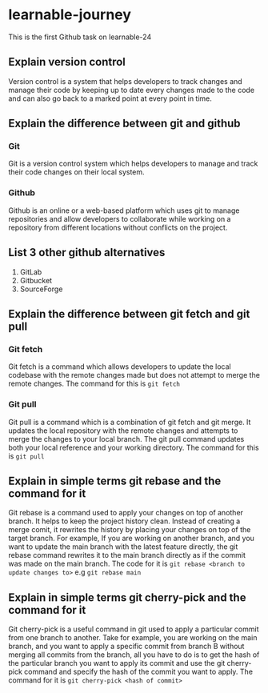 # learnable-journey
This is the first Github task on learnable-24

## Explain version control
Version control is a system that helps developers to track changes and manage their code by keeping up to date every changes made to the code and can also go back to a marked point at every point in time.

## Explain the difference between git and github
### Git
Git is a version control system which helps developers to manage and track their code changes on their local system.

### Github
Github is an online or a web-based platform which uses git to manage repositories and allow developers to collaborate while working on a repository from different locations without conflicts on the project.

## List 3 other github alternatives
1. GitLab
2. Gitbucket
3. SourceForge

## Explain the difference between git fetch and git pull
### Git fetch
Git fetch is a command which allows developers to update the local codebase with the remote changes made but does not attempt to merge the remote changes.
The command for this is `git fetch`

### Git pull
Git pull is a command which is a combination of git fetch and git merge. It updates the local repository with the remote changes and attempts to merge the changes to your local branch. The git pull command updates both your local reference and your working directory.
The command for this is `git pull`

## Explain in simple terms git rebase and the command for it
Git rebase is a command used to apply your changes on top of another branch. It helps to keep the project history clean. Instead of creating a merge comit, it rewrites the history by placing your changes on top of the target branch.
For example, If you are working on another branch, and you want to update the main branch with the latest feature directly, the git rebase command rewrites it to the main branch directly as if the commit was made on the main branch.
The code for it is `git rebase <branch to update changes to>` e.g `git rebase main`

## Explain in simple terms git cherry-pick and the command for it
Git cherry-pick is a useful command in git used to apply a particular commit from one branch to another.
Take for example, you are working on the main branch, and you want to apply a specific commit from branch B without merging all commits from the branch, all you have to do is to get the hash of the particular branch you want to apply its commit and use the git cherry-pick command and specify the hash of the commit you want to apply.
The command for it is `git cherry-pick <hash of commit>`